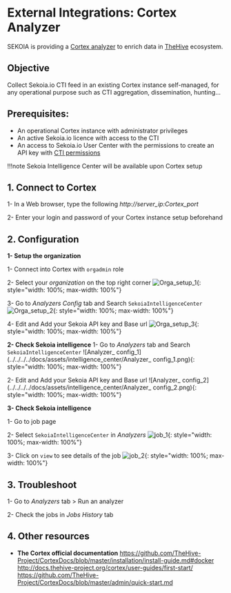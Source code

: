 # External Integrations: Cortex Analyzer

SEKOIA is providing a [Cortex analyzer](https://github.com/TheHive-Project/Cortex-Analyzers/tree/master/analyzers/SEKOIAIntelligenceCenter) to enrich data in [TheHive](https://thehive-project.org/) ecosystem.

## Objective

Collect Sekoia.io CTI feed in an existing Cortex instance self-managed, for any operational purpose such as CTI aggregation, dissemination, hunting...

## Prerequisites:

- An operational Cortex instance with administrator privileges
- An active Sekoia.io licence with access to the CTI
- An access to Sekoia.io User Center with the permissions to create an API key with [CTI permissions](https://docs.sekoia.io/getting_started/Permissions/#cti-permissions)

!!!note
   Sekoia Intelligence Center will be available upon Cortex setup

## 1. Connect to Cortex

1- In a Web browser, type the following	_http://server_ip:Cortex_port_

2- Enter your login and password of your Cortex instance setup beforehand


## 2. Configuration
**1- Setup the organization**

1- Connect into Cortex with `orgadmin` role

2- Select your _organization_ on the top right corner
![Orga_setup_1](../../../../docs/assets/intelligence_center/Orga_setup_1.png){: style="width: 100%; max-width: 100%"}

3- Go to _Analyzers Config_ tab and Search `SekoiaIntelligenceCenter`
![Orga_setup_2](../../../../docs/assets/intelligence_center/Orga_setup_2.png){: style="width: 100%; max-width: 100%"}

4- Edit and Add your Sekoia API key and Base url
![Orga_setup_3](../../../../docs/assets/intelligence_center/Orga_setup_3.png){: style="width: 100%; max-width: 100%"}

**2- Check Sekoia intelligence**
1- Go to _Analyzers_ tab and Search `SekoiaIntelligenceCenter`
![Analyzer_ config_1](../../../../docs/assets/intelligence_center/Analyzer_ config_1.png){: style="width: 100%; max-width: 100%"}

2- Edit and Add your Sekoia API key and Base url
![Analyzer_ config_2](../../../../docs/assets/intelligence_center/Analyzer_ config_2.png){: style="width: 100%; max-width: 100%"}

**3- Check Sekoia intelligence**

1- Go to job page

2- Select `SekoiaIntelligenceCenter` in _Analyzers_
![job_1](../../../../docs/assets/intelligence_center/job_1.png){: style="width: 100%; max-width: 100%"}

3- Click on `view` to see details of the job
![job_2](../../../../docs/assets/intelligence_center/job_2.png){: style="width: 100%; max-width: 100%"}

## 3. Troubleshoot
1- Go to _Analyzers_ tab > Run an analyzer

2- Check the jobs in _Jobs History_ tab

## 4. Other resources
- **The Cortex official documentation**
https://github.com/TheHive-Project/CortexDocs/blob/master/installation/install-guide.md#docker
http://docs.thehive-project.org/cortex/user-guides/first-start/
https://github.com/TheHive-Project/CortexDocs/blob/master/admin/quick-start.md
